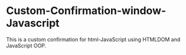 # Custom-Confirmation-window-Javascript
This is a custom confirmation for html-JavaScript using HTMLDOM and JavaScript OOP. 
